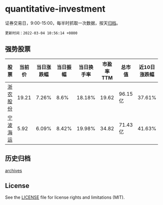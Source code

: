 # quantitative-investment

证券交易日，9:00-15:00，每半时抓取一次数据，按天[归档](archives)。

`更新时间：2022-03-04 10:56:14 +0800`

## 强势股票

|股票|当前价|当日涨跌幅|当日振幅|当日换手率|市盈率TTM|总市值|近10日涨跌幅|
|----|----|----|----|----|----|----|----|
|[浙农股份](https://xueqiu.com/S/SZ002758)|19.21|7.26%|8.6%|18.18%|19.62|96.15亿|37.61%|
|[宁波海运](https://xueqiu.com/S/SH600798)|5.92|6.09%|8.42%|19.98%|34.82|71.43亿|41.63%|

## 历史归档

[archives](archives)

## License

See the [LICENSE](LICENSE) file for license rights and limitations (MIT).
